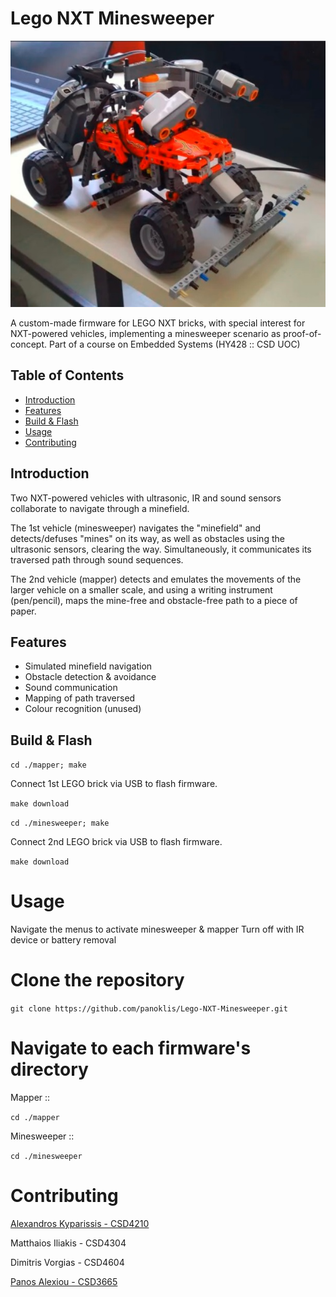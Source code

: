 # Lego NXT Minesweeper

![Minesweeper Vehicle](assets/minesweeper.jpg)

  A custom-made firmware for LEGO NXT bricks, with special interest for NXT-powered vehicles, implementing a minesweeper scenario as proof-of-concept.
  Part of a course on Embedded Systems (HY428 :: CSD UOC)

## Table of Contents

- [Introduction](#introduction)
- [Features](#features)
- [Build & Flash](#build)
- [Usage](#usage)
- [Contributing](#contributing)

## Introduction

  Two NXT-powered vehicles with ultrasonic, IR and sound sensors collaborate to navigate through a minefield.

  The 1st vehicle (minesweeper) navigates the "minefield" and detects/defuses "mines" on its way, as well as obstacles using the ultrasonic sensors, clearing the way. Simultaneously, it communicates its traversed path through sound sequences.

  The 2nd vehicle (mapper) detects and emulates the movements of the larger vehicle on a smaller scale, and using a writing instrument (pen/pencil), maps the mine-free and obstacle-free path to a piece of paper.

## Features

- Simulated minefield navigation
- Obstacle detection & avoidance
- Sound communication
- Mapping of path traversed
- Colour recognition (unused)

## Build & Flash

```cd ./mapper; make```

Connect 1st LEGO brick via USB to flash firmware.

```make download```

```cd ./minesweeper; make```

Connect 2nd LEGO brick via USB to flash firmware.

```make download```

# Usage

Navigate the menus to activate minesweeper & mapper
Turn off with IR device or battery removal

# Clone the repository
```git clone https://github.com/panoklis/Lego-NXT-Minesweeper.git```

# Navigate to each firmware's directory
 Mapper ::

```cd ./mapper```

 Minesweeper ::
 
```cd ./minesweeper```

# Contributing

[Alexandros Kyparissis - CSD4210](https://github.com/Bela-Kamilo)

Matthaios Iliakis - CSD4304

Dimitris Vorgias - CSD4604

[Panos Alexiou - CSD3665](https://github.com/panoklis)
